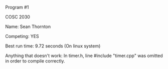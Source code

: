 Program #1

COSC 2030

Name: Sean Thornton

Competing: YES

Best run time: 9.72 seconds (On linux system)

Anything that doesn't work: In timer.h, line #include "timer.cpp" was omitted in order to compile correctly.
